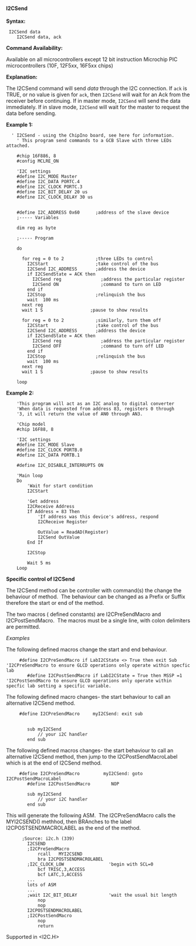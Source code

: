 <div class="section">

<div class="titlepage">

<div>

<div>

#### <span id="i2csend"></span>I2CSend

</div>

</div>

</div>

<span class="strong">**Syntax:**</span>

``` screen
 I2CSend data
    I2CSend data, ack
```

<span class="strong">**Command Availability:**</span>

Available on all microcontrollers except 12 bit instruction Microchip
PIC microcontrollers (10F, 12F5xx, 16F5xx chips)

<span class="strong">**Explanation:**</span>

The I2CSend command will send <span class="emphasis">*data*</span>
through the I2C connection. If `ack` is TRUE, or no value is given for
`ack`, then `I2CSend` will wait for an Ack from the receiver before
continuing. If in master mode, `I2CSend` will send the data immediately.
If in slave mode, `I2CSend` will wait for the master to request the data
before sending.

<span class="strong">**Example 1:**</span>

``` screen
  ' I2CSend - using the ChipIno board, see here for information.
    ' This program send commands to a GCB Slave with three LEDs attached.

    #chip 16F886, 8
    #config MCLRE_ON

    'I2C settings
    #define I2C_MODE Master
    #define I2C_DATA PORTC.4
    #define I2C_CLOCK PORTC.3
    #define I2C_BIT_DELAY 20 us
    #define I2C_CLOCK_DELAY 30 us


    #define I2C_ADDRESS 0x60      ;address of the slave device
    ;----- Variables

    dim reg as byte

    ;----- Program

    do

      for reg = 0 to 2            ;three LEDs to control
        I2CStart                  ;take control of the bus
        I2CSend I2C_ADDRESS       ;address the device
        if I2CSendState = ACK then
          I2CSend reg               ;address the particular register
          I2CSend ON                ;command to turn on LED
        end if
        I2CStop                   ;relinquish the bus
        wait  100 ms
      next reg
      wait 1 S                  ;pause to show results

      for reg = 0 to 2            ;similarly, turn them off
        I2CStart                  ;take control of the bus
        I2CSend I2C_ADDRESS       ;address the device
        if I2CSendState = ACK then
          I2CSend reg               ;address the particular register
          I2CSend OFF               ;command to turn off LED
        end if
        I2CStop                   ;relinquish the bus
        wait  100 ms
      next reg
      wait 1 S                  ;pause to show results

    loop
```

<span class="strong">**Example 2:**</span>

``` screen
    'This program will act as an I2C analog to digital converter
    'When data is requested from address 83, registers 0 through
    '3, it will return the value of AN0 through AN3.

    'Chip model
    #chip 16F88, 8

    'I2C settings
    #define I2C_MODE Slave
    #define I2C_CLOCK PORTB.0
    #define I2C_DATA PORTB.1

    #define I2C_DISABLE_INTERRUPTS ON

    'Main loop
    Do
        'Wait for start condition
        I2CStart

        'Get address
        I2CReceive Address
        If Address = 83 Then
            'If address was this device's address, respond
            I2CReceive Register

            OutValue = ReadAD(Register)
            I2CSend OutValue
        End If

        I2CStop

        Wait 5 ms
    Loop
```

<span class="strong">**Specific control of I2CSend**</span>

The I2CSend method can be controller with command(s) the change the
behaviour of method.  The behaviour can be changed as a Prefix or Suffix
therefore the start or end of the method.

The two macros ( defined constants) are I2CPreSendMacro and
I2CPostSendMacro.  The macros must be a single line, with colon
delimiters are permitted.

<span class="emphasis">*Examples*</span>

The following defined macros change the start and end behaviour.

``` screen
     #define I2CPreSendMacro if LabI2CState <> True then exit Sub  'I2CPreSendMacro to ensure GLCD operations only operate within specfic lab
        #define I2CPostSendMacro if LabI2CState = True then MSSP =1   'I2CPostSendMacro to ensure GLCD operations only operate within specfic lab setting a specific variable.
```

The following defined macro changes- the start behaviour to call an
alternative I2CSend method.

``` screen
     #define I2CPreSendMacro     myI2CSend: exit sub


        sub myI2CSend
            // your i2C handler
        end sub
```

The following defined macros changes- the start behaviour to call an
alternative I2CSend method, then jump to the I2CPostSendMacroLabel which
is at the end of I2CSend method.

``` screen
     #define I2CPreSendMacro         myI2CSend: goto I2CPostSendMacroLabel
        #define I2CPostSendMacro        NOP

        sub myI2CSend
            // your i2C handler
        end sub
```

This will generate the following ASM.  The I2CPreSendMacro calls the
MYI2CSEND() methhod, then BRAnches to the label I2CPOSTSENDMACROLABEL as
the end of the method.

``` screen
      ;Source: i2c.h (339)
        I2CSEND
        ;I2CPreSendMacro
            rcall   MYI2CSEND
            bra I2CPOSTSENDMACROLABEL
        ;I2C_CLOCK_LOW                 'begin with SCL=0
            bcf TRISC,3,ACCESS
            bcf LATC,3,ACCESS
        ...
        lots of ASM
        ...
        ;wait I2C_BIT_DELAY            'wait the usual bit length
            nop
            nop
        I2CPOSTSENDMACROLABEL
        ;I2CPostSendMacro
            nop
            return
```

Supported in &lt;I2C.H&gt;

</div>
